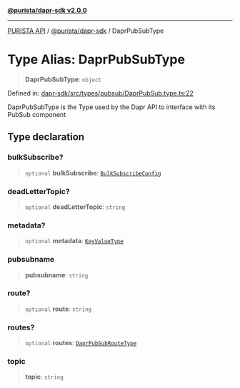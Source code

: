 [**@purista/dapr-sdk v2.0.0**](../README.md)

***

[PURISTA API](../../../packages.md) / [@purista/dapr-sdk](../README.md) / DaprPubSubType

# Type Alias: DaprPubSubType

> **DaprPubSubType**: `object`

Defined in: [dapr-sdk/src/types/pubsub/DaprPubSub.type.ts:22](https://github.com/puristajs/purista/blob/master/packages/dapr-sdk/src/types/pubsub/DaprPubSub.type.ts#L22)

DaprPubSubType is the Type used by the Dapr API to interface with its PubSub component

## Type declaration

### bulkSubscribe?

> `optional` **bulkSubscribe**: [`BulkSubscribeConfig`](BulkSubscribeConfig.md)

### deadLetterTopic?

> `optional` **deadLetterTopic**: `string`

### metadata?

> `optional` **metadata**: [`KeyValueType`](KeyValueType.md)

### pubsubname

> **pubsubname**: `string`

### route?

> `optional` **route**: `string`

### routes?

> `optional` **routes**: [`DaprPubSubRouteType`](DaprPubSubRouteType.md)

### topic

> **topic**: `string`
